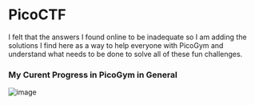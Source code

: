 # PicoCTF

I felt that the answers I found online to be inadequate so I am adding the solutions I find here as a way to help everyone with PicoGym and understand what needs to be done to solve all of these fun challenges. 

### My Curent Progress in PicoGym in General

![image](https://github.com/daniel-nikolaev/PicoCTF/assets/69330641/0c23617d-460e-4123-ac76-fedaaebcbbbe)
